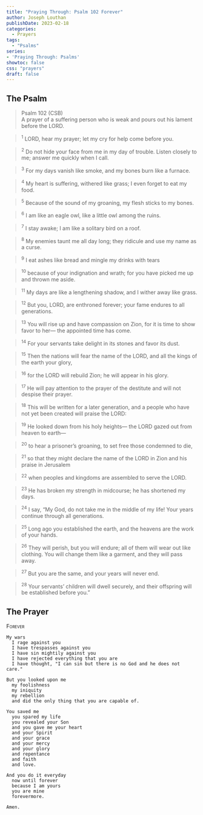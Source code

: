 ```yaml
---
title: "Praying Through: Psalm 102 Forever"
author: Joseph Louthan
publishDate: 2023-02-18
categories:
  - Prayers
tags:
  - "Psalms"
series:
- 'Praying Through: Psalms'
showtoc: false
css: "prayers"
draft: false
---
```

## The Psalm

>Psalm 102 (CSB)  
><sup></sup> A prayer of a suffering person who is weak and pours out his lament before the LORD. 

><sup>1</sup> LORD, hear my prayer; let my cry for help come before you. 

><sup>2</sup> Do not hide your face from me in my day of trouble. Listen closely to me; answer me quickly when I call. 

><sup>3</sup> For my days vanish like smoke, and my bones burn like a furnace. 

><sup>4</sup> My heart is suffering, withered like grass; I even forget to eat my food. 

><sup>5</sup> Because of the sound of my groaning, my flesh sticks to my bones. 

><sup>6</sup> I am like an eagle owl, like a little owl among the ruins. 

><sup>7</sup> I stay awake; I am like a solitary bird on a roof. 

><sup>8</sup> My enemies taunt me all day long; they ridicule and use my name as a curse. 

><sup>9</sup> I eat ashes like bread and mingle my drinks with tears 

><sup>10</sup> because of your indignation and wrath; for you have picked me up and thrown me aside. 

><sup>11</sup> My days are like a lengthening shadow, and I wither away like grass. 

><sup>12</sup> But you, LORD, are enthroned forever; your fame endures to all generations. 

><sup>13</sup> You will rise up and have compassion on Zion, for it is time to show favor to her— the appointed time has come. 

><sup>14</sup> For your servants take delight in its stones and favor its dust. 

><sup>15</sup> Then the nations will fear the name of the LORD, and all the kings of the earth your glory, 

><sup>16</sup> for the LORD will rebuild Zion; he will appear in his glory. 

><sup>17</sup> He will pay attention to the prayer of the destitute and will not despise their prayer. 

><sup>18</sup> This will be written for a later generation, and a people who have not yet been created will praise the LORD: 

><sup>19</sup> He looked down from his holy heights— the LORD gazed out from heaven to earth— 

><sup>20</sup> to hear a prisoner’s groaning, to set free those condemned to die, 

><sup>21</sup> so that they might declare the name of the LORD in Zion and his praise in Jerusalem 

><sup>22</sup> when peoples and kingdoms are assembled to serve the LORD. 

><sup>23</sup> He has broken my strength in midcourse; he has shortened my days. 

><sup>24</sup> I say, “My God, do not take me in the middle of my life! Your years continue through all generations. 

><sup>25</sup> Long ago you established the earth, and the heavens are the work of your hands. 

><sup>26</sup> They will perish, but you will endure; all of them will wear out like clothing. You will change them like a garment, and they will pass away. 

><sup>27</sup> But you are the same, and your years will never end. 

><sup>28</sup> Your servants’ children will dwell securely, and their offspring will be established before you.”

## The Prayer

<div style="font-variant: small-caps;">
Forever
</div>

```text
My wars
  I rage against you
  I have trespasses against you
  I have sin mightily against you
  I have rejected everything that you are
  I have thought, "I can sin but there is no God and he does not care."

But you looked upon me
  my foolishness
  my iniquity
  my rebellion
  and did the only thing that you are capable of.

You saved me
  you spared my life
  you revealed your Son
  and you gave me your heart
  and your Spirit
  and your grace
  and your mercy
  and your glory
  and repentance
  and faith
  and love.

And you do it everyday
  now until forever
  because I am yours
  you are mine
  forevermore.

Amen.
```
